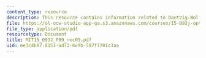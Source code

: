 ```yaml
---
content_type: resource
description: This resource contains information related to Dantzig-Wolfe decomposition.
file: https://ol-ocw-studio-app-qa.s3.amazonaws.com/courses/15-093j-optimization-methods-fall-2009/ee3c4b878151ad726efb597f7701c3aa_MIT15_093J_F09_rec05.pdf
file_type: application/pdf
resourcetype: Document
title: MIT15_093J_F09_rec05.pdf
uid: ee3c4b87-8151-ad72-6efb-597f7701c3aa
---
```

